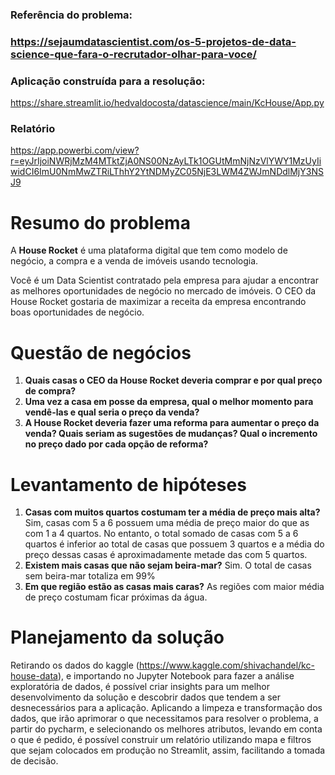 ### Referência do problema: 

### https://sejaumdatascientist.com/os-5-projetos-de-data-science-que-fara-o-recrutador-olhar-para-voce/

### Aplicação construída para a resolução:

https://share.streamlit.io/hedvaldocosta/datascience/main/KcHouse/App.py

### Relatório 
https://app.powerbi.com/view?r=eyJrIjoiNWRjMzM4MTktZjA0NS00NzAyLTk1OGUtMmNjNzVlYWY1MzUyIiwidCI6ImU0NmMwZTRiLThhY2YtNDMyZC05NjE3LWM4ZWJmNDdlMjY3NSJ9



# Resumo do problema

A **House Rocket** é uma plataforma digital que tem como modelo de negócio, a compra e a venda de imóveis usando tecnologia.

Você é um Data Scientist contratado pela empresa para ajudar a encontrar as melhores oportunidades de negócio no mercado de imóveis. O CEO da House Rocket gostaria de maximizar a receita da empresa encontrando boas oportunidades de negócio.



# Questão de negócios

1. **Quais casas o CEO da House Rocket deveria comprar e por qual preço de compra?**
2. **Uma vez a casa em posse da empresa, qual o melhor momento para vendê-las e qual seria o preço da venda?**
3. **A House Rocket deveria fazer uma reforma para aumentar o preço da venda? Quais seriam as sugestões de mudanças? Qual o incremento no preço dado por cada opção de reforma?**



# Levantamento de hipóteses

1. **Casas com muitos quartos costumam ter a média de preço mais alta?** Sim, casas com 5 a 6 possuem uma média de preço maior do que as com 1 a 4 quartos. No entanto, o total somado de casas com 5 a 6 quartos é inferior ao total de casas que possuem 3 quartos e a média do preço dessas casas é aproximadamente metade das com 5 quartos.
2. **Existem mais casas que não sejam beira-mar?** Sim. O total de casas sem beira-mar totaliza em 99%
3. **Em que região estão as casas mais caras?** As regiões com maior média de preço costumam ficar próximas da água.



# Planejamento da solução

Retirando os dados do kaggle (https://www.kaggle.com/shivachandel/kc-house-data), e importando no Jupyter Notebook para fazer a análise exploratória de dados, é possível criar insights para um melhor desenvolvimento da solução e descobrir dados que tendem a ser desnecessários para a aplicação. Aplicando a limpeza e transformação dos dados, que irão aprimorar o que necessitamos para resolver o problema, a partir do pycharm, e selecionando os melhores atributos, levando em conta o que é pedido, é possível construir um relatório utilizando mapa e filtros que sejam colocados em produção no Streamlit, assim, facilitando a tomada de decisão.
